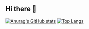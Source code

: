 ## Hi there 👋

[![Anurag's GitHub stats](https://github-readme-stats.vercel.app/api?username=yamaga-shu&count_private=true&show_icons=true)](https://github.com/anuraghazra/github-readme-stats)
[![Top Langs](https://github-readme-stats.vercel.app/api/top-langs/?username=yamaga-shu&layout=compact)](https://github.com/anuraghazra/github-readme-stats)


<!--
**yamaga-shu/yamaga-shu** is a ✨ _special_ ✨ repository because its `README.md` (this file) appears on your GitHub profile.

Here are some ideas to get you started:

- 🔭 I’m currently working on ...
- 🌱 I’m currently learning ...
- 👯 I’m looking to collaborate on ...
- 🤔 I’m looking for help with ...
- 💬 Ask me about ...
- 📫 How to reach me: ...
- 😄 Pronouns: ...
- ⚡ Fun fact: ...
-->
